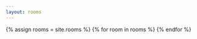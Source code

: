 ```yaml
---
layout: rooms
---
```

<a-entity environment="ppreset: forest; groundColor: #445; grid: cross"></a-entity>
<a-entity
    arrange>
    {% assign rooms = site.rooms %}
    {% for room in rooms %}
    <a-box
     class="link" 
     rotation="0 90 0"
     link="href: {{ '/' | relative_url }}rooms/{{ room.title | downcase | replace: ' ', '-' }}; 
     title:{{ room.title }};"
     color="brown" depth="2" height="2.5" width="0.05">
     <a-text 
     align="center"
     position="0 1.8 0"
     rotation="0 -90 0"
     value="{{ room.title }}"></a-text>
    </a-box>
    {% endfor %}
</a-entity>

